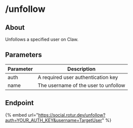 # /unfollow

## About

Unfollows a specified user on Claw.

## Parameters

| Parameter | Description                          |
| --------- | ------------------------------------ |
| auth      | A required user authentication key   |
| name      | The username of the user to unfollow |

## Endpoint

{% embed url="https://social.rotur.dev/unfollow?auth=YOUR_AUTH_KEY&username=TargetUser" %}
